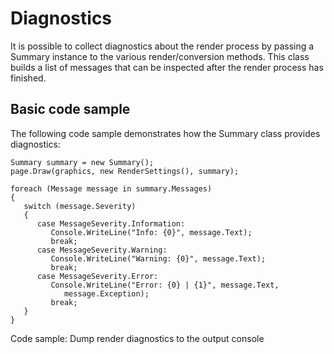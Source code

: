 # Diagnostics

It is possible to collect diagnostics about the render process by passing a Summary instance to the various render/conversion methods. This class builds a list of messages that can be inspected after the render process has finished.



## Basic code sample

The following code sample demonstrates how the Summary class provides diagnostics:


```
Summary summary = new Summary();
page.Draw(graphics, new RenderSettings(), summary);

foreach (Message message in summary.Messages)
{
   switch (message.Severity)
   {
      case MessageSeverity.Information:
         Console.WriteLine("Info: {0}", message.Text);
         break;
      case MessageSeverity.Warning:
         Console.WriteLine("Warning: {0}", message.Text);
         break;
      case MessageSeverity.Error:
         Console.WriteLine("Error: {0} | {1}", message.Text,
            message.Exception);
         break;
   }
}
```

Code sample: Dump render diagnostics to the output console



